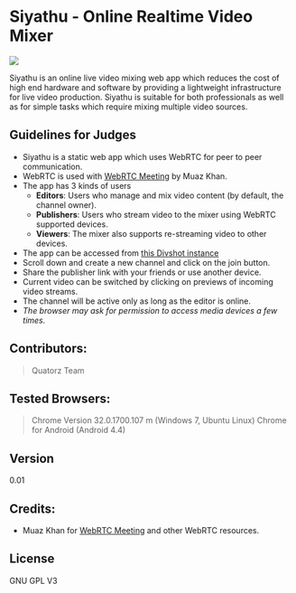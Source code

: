 Siyathu - Online Realtime Video Mixer
===

![](http://development.ss14-team-140.divshot.io/site_assets/images/siyathu.svg)

Siyathu is an online live video mixing web app which reduces the cost of high end hardware and software by providing a lightweight infrastructure for live video production. Siyathu is suitable for both professionals as well as for simple tasks which require mixing multiple video sources.

Guidelines for Judges
---

- Siyathu is a static web app which uses WebRTC for peer to peer communication.
- WebRTC is used with [WebRTC Meeting](https://github.com/muaz-khan/WebRTC-Experiment/tree/master/meeting) by Muaz Khan.
- The app has 3 kinds of users
	- **Editors**: Users who manage and mix video content (by default, the channel owner).
	- **Publishers**: Users who stream video to the mixer using WebRTC supported devices.
	- **Viewers**: The mixer also supports re-streaming video to other devices.
- The app can be accessed from [this Divshot instance](http://ss14-team-140.divshot.io/)
- Scroll down and create a new channel and click on the join button.
- Share the publisher link with your friends or use another device.
- Current video can be switched by clicking on previews of incoming video streams.
- The channel will be active only as long as the editor is online.
- *The browser may ask for permission to access media devices a few times.*

Contributors:
---
> Quatorz Team

Tested Browsers:
---
> Chrome Version 32.0.1700.107 m (Windows 7, Ubuntu Linux)
> Chrome for Android (Android 4.4)

Version
----
0.01

Credits:
----
- Muaz Khan for [WebRTC Meeting](https://github.com/muaz-khan/WebRTC-Experiment/tree/master/meeting) and other WebRTC resources.

License
----
GNU GPL V3
